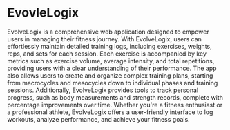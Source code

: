 # EvovleLogix

EvolveLogix is a comprehensive web application designed to empower users in managing their fitness journey. 
With EvolveLogix, users can effortlessly maintain detailed training logs, including exercises, weights, reps, and sets for each session.
Each exercise is accompanied by key metrics such as exercise volume, average intensity, and total repetitions, providing users with a clear understanding of their performance.
The app also allows users to create and organize complex training plans, starting from macrocycles and mesocycles down to individual phases and training sessions.
Additionally, EvolveLogix provides tools to track personal progress, such as body measurements and strength records, complete with percentage improvements over time. 
Whether you're a fitness enthusiast or a professional athlete, EvolveLogix offers a user-friendly interface to log workouts, analyze performance, and achieve your fitness goals.
